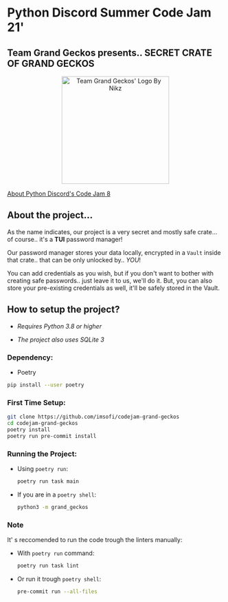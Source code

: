 # Python Discord Summer Code Jam 21' 
## Team Grand Geckos presents.. SECRET CRATE OF GRAND GECKOS 
<p align=center><img src="https://cdn.discordapp.com/attachments/861933201198809128/862319028693762058/SPOILER_grandgecko-logo.jpg" alt="Team Grand Geckos' Logo By Nikz" width="250"/></p>

[About Python Discord's Code Jam 8](https://pythondiscord.com/events/code-jams/8/)

## About the project...

As the name indicates, our project is a very secret and mostly safe crate... of course.. it's a **TUI** password manager!

Our password manager stores your data locally, encrypted in a `Vault` inside that crate.. that can be only unlocked by.. *YOU*!

You can add credentials as you wish, but if you don't want to bother with creating safe passwords.. just leave it to us, we'll do it.
But, you can also store your pre-existing credentials as well, it'll be safely stored in the Vault.


## How to setup the project?

* *Requires Python 3.8 or higher*

* *The project also uses SQLite 3*
### Dependency:
  * Poetry
  ```bash
  pip install --user poetry
  ```

### First Time Setup:

```bash
git clone https://github.com/imsofi/codejam-grand-geckos
cd codejam-grand-geckos
poetry install
poetry run pre-commit install
```

### Running the Project:

* Using `poetry run`:
  ```bash
  poetry run task main
  ```

* If you are in a `poetry shell`:
  ```bash
  python3 -m grand_geckos
  ```

### Note 

It' s reccomended to run the code trough the linters manually:

* With `poetry run` command:
  ```bash
  poetry run task lint
  ```

* Or run it trough `poetry shell`:
  ```bash
  pre-commit run --all-files
  ```
